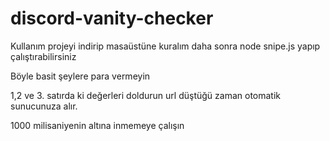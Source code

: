 # discord-vanity-checker
Kullanım projeyi indirip masaüstüne kuralım daha sonra node snipe.js yapıp çalıştırabilirsiniz

Böyle basit şeylere para vermeyin 


1,2 ve 3. satırda ki değerleri doldurun url düştüğü zaman otomatik sunucunuza alır.


1000 milisaniyenin altına inmemeye çalışın
